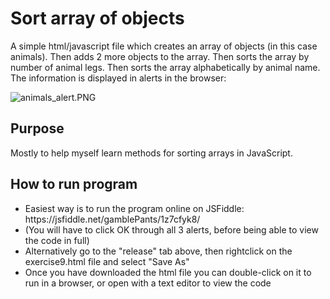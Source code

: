 # Sort array of objects

A simple html/javascript file which creates an array of objects (in this case animals). Then adds 2 more objects to the array. Then sorts 
the array by number of animal legs. Then sorts the array alphabetically by animal name. The information is displayed in alerts in the browser:

![animals_alert.PNG](https://gamblepants.github.io/img/animals_alert.PNG)

## Purpose

Mostly to help myself learn methods for sorting arrays in JavaScript.

## How to run program

<ul>
  <li>Easiest way is to run the program online on JSFiddle: https://jsfiddle.net/gamblePants/1z7cfyk8/</li>
  <li>(You will have to click OK through all 3 alerts, before being able to view the code in full)</li>
  <li>Alternatively go to the "release" tab above, then rightclick on the exercise9.html file and select "Save As"</li>
  <li>Once you have downloaded the html file you can double-click on it to run in a browser, or open with a text editor to view the code</li>


